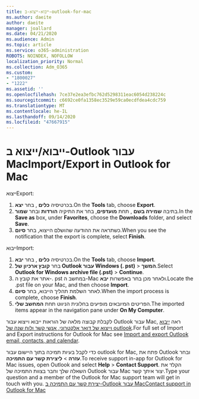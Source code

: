 ```yaml
---
title: ייבוא-ייצוא-ב-outlook-for-mac
ms.author: daeite
author: daeite
manager: joallard
ms.date: 04/21/2020
ms.audience: Admin
ms.topic: article
ms.service: o365-administration
ROBOTS: NOINDEX, NOFOLLOW
localization_priority: Normal
ms.collection: Adm_O365
ms.custom:
- "1800027"
- "1222"
ms.assetid: ''
ms.openlocfilehash: 7ce37e2ea3efbc762d5298311eac6054d238224c
ms.sourcegitcommit: c6692ce0fa1358ec3529e59ca0ecdfdea4cdc759
ms.translationtype: MT
ms.contentlocale: he-IL
ms.lasthandoff: 09/14/2020
ms.locfileid: "47667915"
---
```

# <a name="importexport-in-outlook-for-mac"></a><span data-ttu-id="5e468-102">ייבוא/ייצוא ב-Outlook עבור Mac</span><span class="sxs-lookup"><span data-stu-id="5e468-102">Import/Export in Outlook for Mac</span></span> 

<span data-ttu-id="5e468-103">ייצוא</span><span class="sxs-lookup"><span data-stu-id="5e468-103">Export:</span></span>
1. <span data-ttu-id="5e468-104">בכרטיסיה **כלים** , בחר **יצא**.</span><span class="sxs-lookup"><span data-stu-id="5e468-104">On the **Tools** tab, choose **Export**.</span></span>
2. <span data-ttu-id="5e468-105">בתיבה **שמירה בשם** , תחת **מועדפים**, בחר את התיקיה **הורדות** ובחר **שמור**.</span><span class="sxs-lookup"><span data-stu-id="5e468-105">In the **Save as** box, under **Favorites**, choose the **Downloads** folder, and select **Save**.</span></span>
3. <span data-ttu-id="5e468-106">כשתראה את ההודעה שהושלם הייצוא, בחר **סיום**.</span><span class="sxs-lookup"><span data-stu-id="5e468-106">When you see the notification that the export is complete, select **Finish**.</span></span>

<span data-ttu-id="5e468-107">ייבוא</span><span class="sxs-lookup"><span data-stu-id="5e468-107">Import:</span></span>
1. <span data-ttu-id="5e468-108">בכרטיסיה **כלים** , בחר **יבא**.</span><span class="sxs-lookup"><span data-stu-id="5e468-108">On the **Tools** tab, choose **Import**.</span></span>
2. <span data-ttu-id="5e468-109">בחר **קובץ ארכיון של Outlook עבור Windows (. pst)**  >  **המשך**.</span><span class="sxs-lookup"><span data-stu-id="5e468-109">Select **Outlook for Windows archive file (.pst)** > **Continue**.</span></span>
3. <span data-ttu-id="5e468-110">אתר את קובץ ה-. pst במחשב ה-Mac ולאחר מכן בחר באפשרות **יבא**.</span><span class="sxs-lookup"><span data-stu-id="5e468-110">Locate the .pst file on your Mac, and then choose **Import**.</span></span>
4. <span data-ttu-id="5e468-111">לאחר השלמת תהליך הייבוא, בחר **סיום**.</span><span class="sxs-lookup"><span data-stu-id="5e468-111">When the import process is complete, choose **Finish**.</span></span>
5. <span data-ttu-id="5e468-112">הפריטים המיובאים מופיעים בחלונית הניווט תחת **המחשב שלי**.</span><span class="sxs-lookup"><span data-stu-id="5e468-112">The imported items appear in the navigation pane under **On My Computer**.</span></span>

<span data-ttu-id="5e468-113">לקבלת קבוצה מלאה של הוראות ייבוא וייצוא עבור Outlook עבור Mac, ראה [ייבוא וייצוא של דואר אלקטרוני, אנשי קשר ולוח שנה של outlook](https://support.office.com/article/92577192-3881-4502-b79d-c3bbada6c8ef#ID0EAACAAA=Mac).</span><span class="sxs-lookup"><span data-stu-id="5e468-113">For full set of Import and Export instructions for Outlook for Mac see [Import and export Outlook email, contacts, and calendar](https://support.office.com/article/92577192-3881-4502-b79d-c3bbada6c8ef#ID0EAACAAA=Mac).</span></span> 

<span data-ttu-id="5e468-114">כדי לקבל בעיות תמיכה בתוך היישום עבור outlook for Mac, פתח את Outlook ובחר **עזרה**  >  **ליצירת קשר עם התמיכה**.</span><span class="sxs-lookup"><span data-stu-id="5e468-114">To receive support in-app for Outlook for Mac issues, open Outlook and select **Help** > **Contact Support**.</span></span> <span data-ttu-id="5e468-115">הקלד את השאלה שלך וחבר בצוות התמיכה של Outlook עבור Mac יצור איתך קשר.</span><span class="sxs-lookup"><span data-stu-id="5e468-115">Type your question and a member of the Outlook for Mac support team will get in touch with you.</span></span> [<span data-ttu-id="5e468-116">יצירת קשר עם התמיכה ב-Outlook עבור Mac</span><span class="sxs-lookup"><span data-stu-id="5e468-116">Contact support in Outlook for Mac</span></span>](https://go.microsoft.com/fwlink/?linkid=2002400&clcid=0x409)